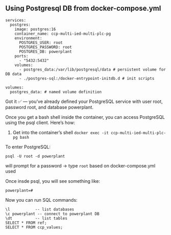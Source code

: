 
## Using Postgresql DB from docker-compose.yml

```
services:
  postgres:
    image: postgres:16
    container_name: ccp-multi-ied-multi-plc-pg
    environment:
      POSTGRES_USER: root
      POSTGRES_PASSWORD: root
      POSTGRES_DB: powerplant
    ports:
      - "5432:5432"
    volumes:
      - postgres_data:/var/lib/postgresql/data # persistent volume for DB data
      - ./postgres-sql:/docker-entrypoint-initdb.d # init scripts

volumes:
  postgres_data: # named volume definition
```

Got it ✅ — you’ve already defined your PostgreSQL service with user root, password root, and database powerplant.

Once you get a bash shell inside the container, you can access PostgreSQL using the psql client. Here’s how:

1. Get into the container’s shell
`docker exec -it ccp-multi-ied-multi-plc-pg bash`

To enter PostgreSQL:

`psql -U root -d powerplant`

will prompt for a password -> type `root` based on docker-compose.yml used

Once insde psql, you will see something like:

`powerplant=#`

Now you can run SQL commands:

```
\l           -- list databases
\c powerplant -- connect to powerplant DB
\dt          -- list tables
SELECT * FROM ref;
SELECT * FROM ccp_values;
```

